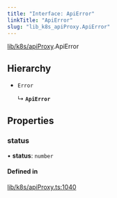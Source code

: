 ```yaml
---
title: "Interface: ApiError"
linkTitle: "ApiError"
slug: "lib_k8s_apiProxy.ApiError"
---
```


[lib/k8s/apiProxy](../modules/lib_k8s_apiProxy.md).ApiError

## Hierarchy

- `Error`

  ↳ **`ApiError`**

## Properties

### status

• **status**: `number`

#### Defined in

[lib/k8s/apiProxy.ts:1040](https://github.com/headlamp-k8s/headlamp/blob/840d05a1/frontend/src/lib/k8s/apiProxy.ts#L1040)
